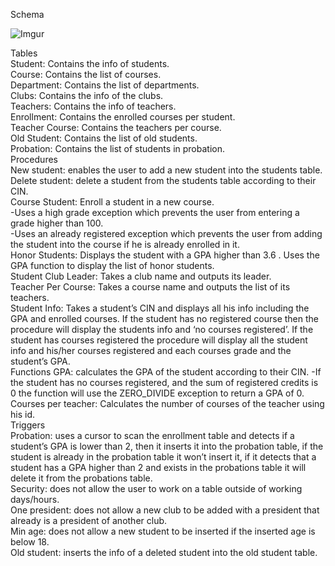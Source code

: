 Schema


![Imgur](https://i.imgur.com/QQBTNud.png)

Tables<br>
Student: Contains the info of students.<br>
Course: Contains the list of courses.<br>
Department: Contains the list of departments.<br>
Clubs: Contains the info of the clubs.<br>
Teachers: Contains the info of teachers.<br>
Enrollment: Contains the enrolled courses per student.<br>
Teacher Course: Contains the teachers per course.<br>
Old Student: Contains the list of old students.<br>
Probation: Contains the list of students in probation.<br>
Procedures<br>
New student: enables the user to add a new student into the students table.<br>
Delete student:  delete a student from the students table according to their CIN.<br>
Course Student: Enroll a student in a new course. <br>
-Uses a high grade exception which  prevents the user from entering a grade higher than 100.<br>
-Uses an already registered exception which prevents the user from adding the student into the course if he is already enrolled in it.<br>
Honor Students: Displays the student with a GPA higher than 3.6 . Uses the GPA function to display the list of honor students.<br>
Student Club Leader: Takes a club name and outputs its leader.<br>
Teacher Per Course: Takes a course name and outputs the list of its teachers.<br>
Student Info: Takes a student’s CIN and displays all his info including the GPA and enrolled courses. If the student has no registered course then the procedure will display the students info and  ‘no courses registered’. If the student has courses registered the procedure will display all the student info and his/her courses registered and each courses grade and the student’s GPA.<br>
Functions
GPA: calculates the GPA of the student according to their CIN.
-If the student has no courses registered, and the sum of registered credits is 0 the  function will use  the ZERO_DIVIDE exception to return a GPA of 0.
Courses per teacher: Calculates the number of courses of the teacher using his id.<br>
Triggers<br>
Probation: uses a cursor to scan the enrollment table and detects if a student’s GPA is lower than 2, then it inserts it into the probation table, if the student is already in the probation table it won’t insert it, if it detects that a student has a GPA higher than 2 and exists in the probations table it will delete it from the probations table.<br>
Security: does not allow the user to work on a table outside of working days/hours.<br>
One president: does not allow a new club to be added with a president that already is a president of another club.<br>
Min age: does not allow a new student to be inserted if the inserted age is below 18.<br>
Old student: inserts the info of a deleted student into the old student table.<br>
